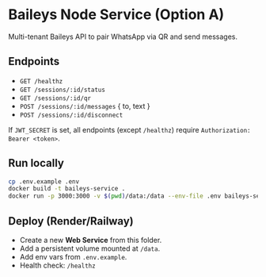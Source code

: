 # Baileys Node Service (Option A)

Multi-tenant Baileys API to pair WhatsApp via QR and send messages.

## Endpoints
- `GET /healthz`
- `GET /sessions/:id/status`
- `GET /sessions/:id/qr`
- `POST /sessions/:id/messages` { to, text }
- `POST /sessions/:id/disconnect`

If `JWT_SECRET` is set, all endpoints (except `/healthz`) require `Authorization: Bearer <token>`.

## Run locally
```bash
cp .env.example .env
docker build -t baileys-service .
docker run -p 3000:3000 -v $(pwd)/data:/data --env-file .env baileys-service
```

## Deploy (Render/Railway)
- Create a new **Web Service** from this folder.
- Add a persistent volume mounted at `/data`.
- Add env vars from `.env.example`.
- Health check: `/healthz`
